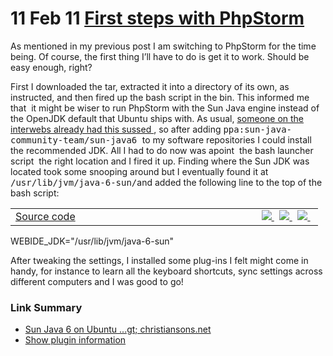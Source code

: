 <h1>
  11 Feb 11 <a href="http://ben.peachey-schoorl.com/work_blog/2011/02/first-steps-with-phpstorm/" rel="bookmark" title="Permanent Link to First steps with PhpStorm">First steps with PhpStorm</a>
</h1>
<p>As mentioned in my previous post I am switching to PhpStorm for the time being. Of course, the first thing I’ll have to do is get it to work. Should be easy enough, right?</p>
<p>
  First I downloaded the&nbsp;tar, extracted it into a directory of its own, as instructed, and then fired up the bash script in the bin. This informed me that&nbsp;&nbsp;it might be wiser to run PhpStorm with the Sun Java engine instead of
  the OpenJDK default that Ubuntu ships with. As usual,
  <a title="Sun Java 6 on Ubuntu 10 > mike's blog > christiansons.net" href="http://christiansons.net/mike/blog/2010/07/sun-java-6-on-ubuntu-10-04-10-10-and-later/" target="_blank">
    someone on the interwebs already had this sussed
  </a>
  , so after adding&nbsp;<tt>ppa:sun-java-community-team/sun-java6 </tt> to my software repositories I could install the recommended JDK. All I had to do now was apoint &nbsp;the bash launcher script &nbsp;the right location and I fired it
  up. Finding where the Sun JDK was located took some snooping around but I eventually found it at <tt>/usr/lib/jvm/java-6-sun/</tt>and added the following line to the top of the bash script:&nbsp;
</p>
<div id="wpshdo_1" class="wp-synhighlighter-outer">
  <div id="wpshdt_1" class="wp-synhighlighter-expanded">
    <table border="0" width="100%">
      <tbody>
        <tr>
          <td align="left" width="80%">
            <a name="#codesyntax_1"></a>
            <a
              id="wpshat_1"
              class="wp-synhighlighter-title"
              href="http://ben.peachey-schoorl.com/work_blog/2011/02/first-steps-with-phpstorm/#codesyntax_1"
              onclick="javascript:wpsh_toggleBlock(1)"
              title="Click to show/hide code block"
            >
              Source code
            </a>
          </td>
          <td align="right">
            <a href="http://ben.peachey-schoorl.com/work_blog/2011/02/first-steps-with-phpstorm/#codesyntax_1" onclick="javascript:wpsh_code(1)" title="Show code only">
              <img border="0" style="border: 0 none;" src="https://web.archive.org/web/20140122035548im_/http://ben.peachey-schoorl.com/work_blog/wp-content/plugins/wp-synhighlight/themes/default/images/code.png" />
            </a>
            &nbsp;
            <a href="http://ben.peachey-schoorl.com/work_blog/2011/02/first-steps-with-phpstorm/#codesyntax_1" onclick="javascript:wpsh_print(1)" title="Print code">
              <img border="0" style="border: 0 none;" src="https://web.archive.org/web/20140122035548im_/http://ben.peachey-schoorl.com/work_blog/wp-content/plugins/wp-synhighlight/themes/default/images/printer.png" />
            </a>
            &nbsp;
            <a href="http://ben.peachey-schoorl.com/work_blog/wp-content/plugins/wp-synhighlight/About.html" target="_blank" title="Show plugin information">
              <img border="0" style="border: 0 none;" src="https://web.archive.org/web/20140122035548im_/http://ben.peachey-schoorl.com/work_blog/wp-content/plugins/wp-synhighlight/themes/default/images/info.gif" />
            </a>
            &nbsp;
          </td>
        </tr>
      </tbody>
    </table>
  </div>
  <div id="wpshdi_1" class="wp-synhighlighter-inner" style="display: block;"><span class="re2">WEBIDE_JDK</span>=<span class="st0">"/usr/lib/jvm/java-6-sun"</span></div>
</div>
<p></p>
<p>After tweaking the settings, I installed some&nbsp;plug-ins&nbsp;I felt might come in handy, for instance to learn all the keyboard shortcuts, sync settings across different computers and I was good to go!</p>
<div class="link-summarizer">
  <h3>Link Summary</h3>
  <ul>
    <li>
      <a title="Sun Java 6 on Ubuntu 10 > mike's blog > christiansons.net" href="http://christiansons.net/mike/blog/2010/07/sun-java-6-on-ubuntu-10-04-10-10-and-later/" target="_blank">
        Sun Java 6 on Ubuntu ...gt; christiansons.net
      </a>
    </li>
    <li><a href="http://ben.peachey-schoorl.com/work_blog/wp-content/plugins/wp-synhighlight/About.html" target="_blank" title="Show plugin information">Show plugin information</a></li>
  </ul>
</div>
